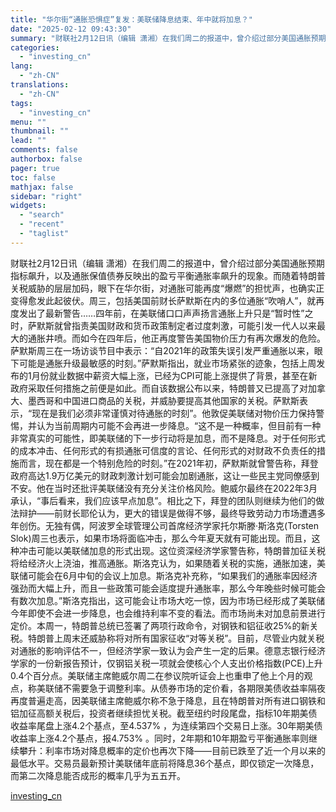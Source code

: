 ```yaml
---
title: "华尔街“通胀恐惧症”复发：美联储降息结束、年中就将加息？"
date: "2025-02-12 09:43:30"
summary: "财联社2月12日讯（编辑 潇湘）在我们周二的报道中，曾介绍过部分美国通胀预期指标飙升，以及通胀保值..."
categories:
  - "investing_cn"
lang:
  - "zh-CN"
translations:
  - "zh-CN"
tags:
  - "investing_cn"
menu: ""
thumbnail: ""
lead: ""
comments: false
authorbox: false
pager: true
toc: false
mathjax: false
sidebar: "right"
widgets:
  - "search"
  - "recent"
  - "taglist"
---
```


财联社2月12日讯（编辑 潇湘）在我们周二的报道中，曾介绍过部分美国通胀预期指标飙升，以及通胀保值债券反映出的盈亏平衡通胀率飙升的现象。而随着特朗普关税威胁的层层加码，眼下在华尔街，对通胀可能再度“爆燃”的担忧声，也确实正变得愈发此起彼伏。周三，包括美国前财长萨默斯在内的多位通胀“吹哨人”，就再度发出了最新警告……四年前，在美联储口口声声扬言通胀上升只是“暂时性”之时，萨默斯就曾指责美国财政和货币政策制定者过度刺激，可能引发一代人以来最大的通胀井喷。而如今在四年后，他正再度警告美国物价压力有再次爆发的危险。萨默斯周三在一场访谈节目中表示：“自2021年的政策失误引发严重通胀以来，眼下可能是通胀升级最敏感的时刻。”萨默斯指出，就业市场紧张的迹象，包括上周发布的1月份就业数据中薪资大幅上涨，已经为CPI可能上涨提供了背景，甚至在新政府采取任何措施之前便是如此。而自该数据公布以来，特朗普又已提高了对加拿大、墨西哥和中国进口商品的关税，并威胁要提高其他国家的关税。萨默斯表示，“现在是我们必须非常谨慎对待通胀的时刻”。他敦促美联储对物价压力保持警惕，并认为当前周期内可能不会再进一步降息。“这不是一种概率，但目前有一种非常真实的可能性，即美联储的下一步行动将是加息，而不是降息。对于任何形式的成本冲击、任何形式的有损通胀可信度的言论、任何形式的对财政不负责任的措施而言，现在都是一个特别危险的时刻。”在2021年初，萨默斯就曾警告称，拜登政府高达1.9万亿美元的财政刺激计划可能会加剧通胀，这让一些民主党同僚感到不安。他在当时还批评美联储没有充分关注价格风险。鲍威尔最终在2022年3月承认，“事后看来，我们应该早点加息”。相比之下，拜登的团队则继续为他们的做法辩护——前财长耶伦认为，更大的错误是做得不够，最终导致劳动力市场遭遇多年创伤。无独有偶，阿波罗全球管理公司首席经济学家托尔斯滕·斯洛克(Torsten Slok)周三也表示，如果市场将面临冲击，那么今年夏天就有可能出现。而且，这种冲击可能以美联储加息的形式出现。这位资深经济学家警告称，特朗普加征关税将给经济火上浇油，推高通胀。斯洛克认为，如果随着关税的实施，通胀加速，美联储可能会在6月中旬的会议上加息。斯洛克补充称，“如果我们的通胀率因经济强劲而大幅上升，而且一些政策可能会适度提升通胀率，那么今年晚些时候可能会有数次加息。”斯洛克指出，这可能会让市场大吃一惊，因为市场已经形成了美联储今年即使不会进一步降息，也会维持利率不变的看法。而市场尚未对加息前景进行定价。本周一，特朗普总统已签署了两项行政命令，对钢铁和铝征收25%的新关税。特朗普上周末还威胁称将对所有国家征收“对等关税”。目前，尽管业内就关税对通胀的影响评估不一，但经济学家一致认为会产生一定的后果。德意志银行经济学家的一份新报告预计，仅钢铝关税一项就会使核心个人支出价格指数(PCE)上升0.4个百分点。美联储主席鲍威尔周二在参议院听证会上也重申了他上个月的观点，称美联储不需要急于调整利率。从债券市场的定价看，各期限美债收益率隔夜再度普遍走高，因美联储主席鲍威尔称不急于降息，且在特朗普对所有进口钢铁和铝加征高额关税后，投资者继续担忧关税。截至纽约时段尾盘，指标10年期美债收益率尾盘上涨4.2个基点，至4.537% ，为连续第四个交易日上涨。30年期美债收益率上涨4.2个基点，报4.753% 。同时，2年期和10年期盈亏平衡通胀率则继续攀升：利率市场对降息概率的定价也再次下降——目前已跌至了近一个月以来的最低水平。交易员最新预计美联储年底前将降息36个基点，即仅锁定一次降息，而第二次降息能否成形的概率几乎为五五开。

[investing_cn](https://cn.investing.com/news/stock-market-news/article-2667095)
